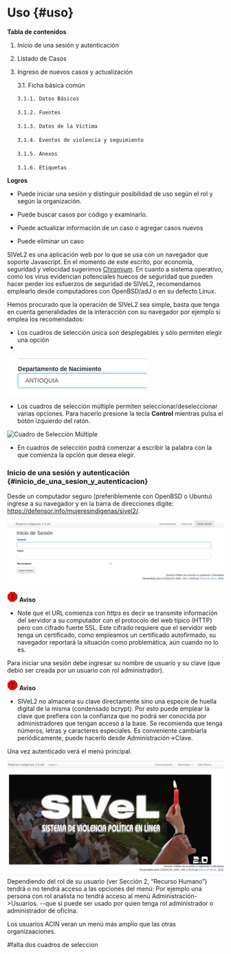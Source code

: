 
# Uso  {#uso}

**Tabla de contenidos**

1. Inicio de una sesión y autenticación
2. Listado de Casos
3. Ingreso de nuevos casos y actualización

    3.1. Ficha básica común
    
       3.1.1. Datos Básicos

       3.1.2. Fuentes 
       
       3.1.3. Datos de la Víctima 

       3.1.4. Eventos de violencia y seguimiento
       
       3.1.5. Anexos

       3.1.6. Etiquetas

**Logros**

* Puede iniciar una sesión y distinguir posibilidad de uso según el rol y según la organización.

* Puede buscar casos por código y examinarlo.

* Puede actualizar información de un caso o agregar casos nuevos

* Puede eliminar un caso

SIVeL2 es una aplicación web por lo que se usa con un navegador que soporte Javascript. En el momento de este escrito, por economía, seguridad y velocidad sugerimos [Chromium](https://www.google.com/chrome/browser/desktop/index.html). En cuanto a sistema operativo, como los virus evidencian potenciales huecos de seguridad que pueden hacer perder los esfuerzos de seguridad de SIVeL2, recomendamos emplearlo desde computadores con OpenBSD/adJ o en su defecto Linux.

Hemos procurado que la operación de SIVeL2 sea simple, basta que tenga en cuenta generalidades de la interacción con su navegador por ejemplo si emplea los recomendados:

* Los cuadros de selección única son desplegables y sólo permiten elegir una opción
* 
![Cuadro de Selección Unica](https://github.com/BlancaInesAcosta/sivel2_mujeresindigenas_doc/blob/master/seleccion_unica.png)

* Los cuadros de selección múltiple permiten seleccionar/deseleccionar varias opciones. Para hacerlo presione la tecla **Control** mientras pulsa el botón izquierdo del ratón.

![Cuadro de Selección Múltiple](https://venezuela.sjrlac.info/doc/html/selmultiple.png)

* En cuadros de selección podrá comenzar a escribir la palabra con la que comienza la opción que desea elegir.

### Inicio de una sesión y autenticación {#inicio_de_una_sesion_y_autenticacion}

Desde un computador seguro (preferiblemente con OpenBSD o Ubuntu) ingrese a su navegador y en la barra de direcciones digite: https://defensor.info/mujeresindigenas/sivel2/.

![Autenticación](https://github.com/BlancaInesAcosta/sivel2_mujeresindigenas_doc/blob/master/autenticacion.png?raw=true)

![Aviso](https://github.com/BlancaInesAcosta/sivel2_mujeresindigenas_doc/blob/master/aviso.png)	
**Aviso**

* Note que el URL comienza con *https* es decir se transmite información del servidor a su computador con el protocolo del web típico (HTTP) pero con cifrado fuerte SSL. Este cifrado requiere que el servidor web tenga un certificado, como empleamos un certificado autofirmado, su navegador reportará la situación como problemática, aún cuando no lo es.

Para iniciar una sesión debe ingresar su nombre de usuario y su clave (que debió ser creada por un usuario con rol administrador).

![Aviso](https://github.com/BlancaInesAcosta/sivel2_mujeresindigenas_doc/blob/master/aviso.png)	
**Aviso**

* SIVeL2 no almacena su clave directamente sino una especie de huella digital de la misma (condensado bcrypt). Por esto puede emplear la clave que prefiera con la confianza que no podrá ser conocida por administradores que tengan acceso a la base. Se recomienda que tenga números, letras y caracteres especiales. Es conveniente cambiarla periódicamente, puede hacerlo desde Administración->Clave.

Una vez autenticado verá el menú principal.

![Menu Principal](https://github.com/BlancaInesAcosta/sivel2_mujeresindigenas_doc/blob/master/menu_principal.png)
Dependiendo del rol de su usuario (ver Sección 2, “Recurso Humano”) tendrá o no tendrá acceso a las opciones del menú: Por ejemplo una persona con rol analista no tendrá acceso al menú Administración->Usuarios. --que si puede ser usado por
quien tenga rol administrador o administrador de oficina.

Los usuarios ACIN veran un menú más amplio que las otras organizaaciones. 


#falta dos cuadros de seleccion 

